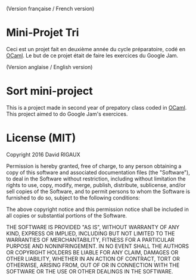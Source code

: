 (Version française / French version)

# Mini-Projet Tri
Ceci est un projet fait en deuxième année du cycle préparatoire, codé en [OCaml](https://ocaml.org/). Le but de ce projet était de faire les exercices du Google Jam.

(Version anglaise / English version)

# Sort mini-project
This is a project made in second year of prepatory class coded in [OCaml](https://ocaml.org/). This project aimed to do Google Jam's exercices.

# License (MIT)
Copyright 2016 David RIGAUX

Permission is hereby granted, free of charge, to any person obtaining a copy of this software and associated documentation files (the "Software"), to deal in the Software without restriction, including without limitation the rights to use, copy, modify, merge, publish, distribute, sublicense, and/or sell copies of the Software, and to permit persons to whom the Software is furnished to do so, subject to the following conditions:

The above copyright notice and this permission notice shall be included in all copies or substantial portions of the Software.

THE SOFTWARE IS PROVIDED "AS IS", WITHOUT WARRANTY OF ANY KIND, EXPRESS OR IMPLIED, INCLUDING BUT NOT LIMITED TO THE WARRANTIES OF MERCHANTABILITY, FITNESS FOR A PARTICULAR PURPOSE AND NONINFRINGEMENT. IN NO EVENT SHALL THE AUTHORS OR COPYRIGHT HOLDERS BE LIABLE FOR ANY CLAIM, DAMAGES OR OTHER LIABILITY, WHETHER IN AN ACTION OF CONTRACT, TORT OR OTHERWISE, ARISING FROM, OUT OF OR IN CONNECTION WITH THE SOFTWARE OR THE USE OR OTHER DEALINGS IN THE SOFTWARE.
